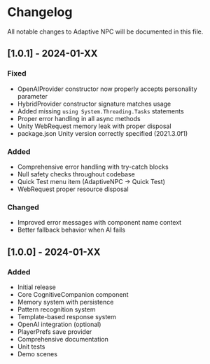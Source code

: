 # Changelog

All notable changes to Adaptive NPC will be documented in this file.

## [1.0.1] - 2024-01-XX

### Fixed
- OpenAIProvider constructor now properly accepts personality parameter
- HybridProvider constructor signature matches usage
- Added missing `using System.Threading.Tasks` statements
- Proper error handling in all async methods
- Unity WebRequest memory leak with proper disposal
- package.json Unity version correctly specified (2021.3.0f1)

### Added
- Comprehensive error handling with try-catch blocks
- Null safety checks throughout codebase
- Quick Test menu item (AdaptiveNPC → Quick Test)
- WebRequest proper resource disposal

### Changed
- Improved error messages with component name context
- Better fallback behavior when AI fails

## [1.0.0] - 2024-01-XX

### Added
- Initial release
- Core CognitiveCompanion component
- Memory system with persistence
- Pattern recognition system
- Template-based response system
- OpenAI integration (optional)
- PlayerPrefs save provider
- Comprehensive documentation
- Unit tests
- Demo scenes
